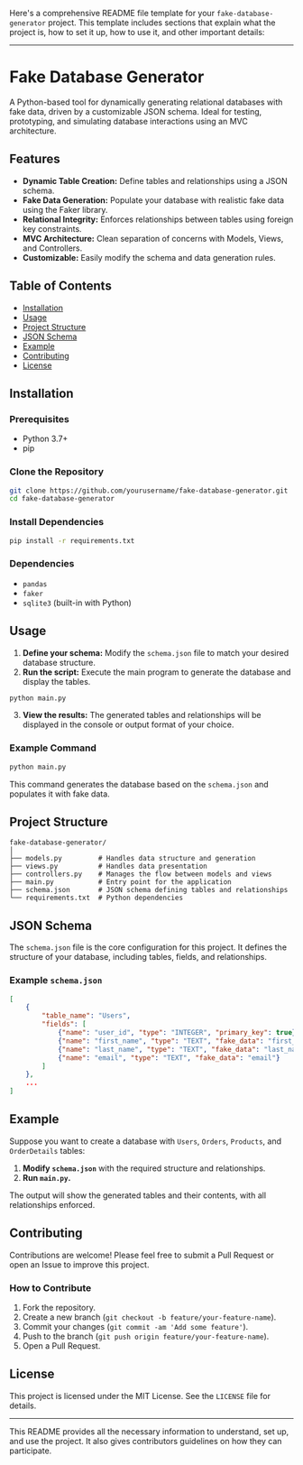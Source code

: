 Here's a comprehensive README file template for your `fake-database-generator` project. This template includes sections that explain what the project is, how to set it up, how to use it, and other important details:

---

# Fake Database Generator

A Python-based tool for dynamically generating relational databases with fake data, driven by a customizable JSON schema. Ideal for testing, prototyping, and simulating database interactions using an MVC architecture.

## Features

- **Dynamic Table Creation:** Define tables and relationships using a JSON schema.
- **Fake Data Generation:** Populate your database with realistic fake data using the Faker library.
- **Relational Integrity:** Enforces relationships between tables using foreign key constraints.
- **MVC Architecture:** Clean separation of concerns with Models, Views, and Controllers.
- **Customizable:** Easily modify the schema and data generation rules.

## Table of Contents

- [Installation](#installation)
- [Usage](#usage)
- [Project Structure](#project-structure)
- [JSON Schema](#json-schema)
- [Example](#example)
- [Contributing](#contributing)
- [License](#license)

## Installation

### Prerequisites

- Python 3.7+
- pip

### Clone the Repository

```bash
git clone https://github.com/yourusername/fake-database-generator.git
cd fake-database-generator
```

### Install Dependencies

```bash
pip install -r requirements.txt
```

### Dependencies

- `pandas`
- `faker`
- `sqlite3` (built-in with Python)

## Usage

1. **Define your schema:** Modify the `schema.json` file to match your desired database structure.
2. **Run the script:** Execute the main program to generate the database and display the tables.

```bash
python main.py
```

3. **View the results:** The generated tables and relationships will be displayed in the console or output format of your choice.

### Example Command

```bash
python main.py
```

This command generates the database based on the `schema.json` and populates it with fake data.

## Project Structure

```
fake-database-generator/
│
├── models.py         # Handles data structure and generation
├── views.py          # Handles data presentation
├── controllers.py    # Manages the flow between models and views
├── main.py           # Entry point for the application
├── schema.json       # JSON schema defining tables and relationships
└── requirements.txt  # Python dependencies
```

## JSON Schema

The `schema.json` file is the core configuration for this project. It defines the structure of your database, including tables, fields, and relationships.

### Example `schema.json`

```json
[
    {
        "table_name": "Users",
        "fields": [
            {"name": "user_id", "type": "INTEGER", "primary_key": true},
            {"name": "first_name", "type": "TEXT", "fake_data": "first_name"},
            {"name": "last_name", "type": "TEXT", "fake_data": "last_name"},
            {"name": "email", "type": "TEXT", "fake_data": "email"}
        ]
    },
    ...
]
```

## Example

Suppose you want to create a database with `Users`, `Orders`, `Products`, and `OrderDetails` tables:

1. **Modify `schema.json`** with the required structure and relationships.
2. **Run `main.py`.**

The output will show the generated tables and their contents, with all relationships enforced.

## Contributing

Contributions are welcome! Please feel free to submit a Pull Request or open an Issue to improve this project.

### How to Contribute

1. Fork the repository.
2. Create a new branch (`git checkout -b feature/your-feature-name`).
3. Commit your changes (`git commit -am 'Add some feature'`).
4. Push to the branch (`git push origin feature/your-feature-name`).
5. Open a Pull Request.

## License

This project is licensed under the MIT License. See the `LICENSE` file for details.

---

This README provides all the necessary information to understand, set up, and use the project. It also gives contributors guidelines on how they can participate.
